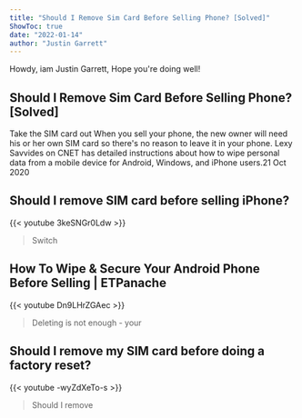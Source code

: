 ```yaml
---
title: "Should I Remove Sim Card Before Selling Phone? [Solved]"
ShowToc: true 
date: "2022-01-14"
author: "Justin Garrett" 
---
```


Howdy, iam Justin Garrett, Hope you're doing well!
## Should I Remove Sim Card Before Selling Phone? [Solved]
Take the SIM card out When you sell your phone, the new owner will need his or her own SIM card so there's no reason to leave it in your phone. Lexy Savvides on CNET has detailed instructions about how to wipe personal data from a mobile device for Android, Windows, and iPhone users.21 Oct 2020

## Should I remove SIM card before selling iPhone?
{{< youtube 3keSNGr0Ldw >}}
>Switch 

## How To Wipe & Secure Your Android Phone Before Selling | ETPanache
{{< youtube Dn9LHrZGAec >}}
>Deleting is not enough - your 

## Should I remove my SIM card before doing a factory reset?
{{< youtube -wyZdXeTo-s >}}
>Should I remove

